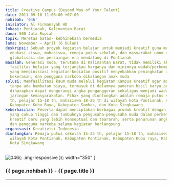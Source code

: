 ```yaml
---
title: Creative Campus (Beyond Way of Your Talent)
date: 2011-09-16 11:08:00 +07:00
nohibah: '046'
inisiator: Al Firmansyah HD
lokasi: Pontianak, Kalimantan Barat
dana: 500 Juta Rupiah
topik: Meretas batas- kebhinekaan bermedia
lama: November – April (6 bulan)
deskripsi: Sebuah proyek kegiatan belajar untuk menjadi kreatif guna membangun pondasi
  edukasi siswa, mahasiswa, remaja putus sekolah, dan masyarakat umum dalam menghadapi
  globalisasi dan persaingan era mendatang di Pontianak
masalah: Generasi muda, terutama di Kalimantan Barat, tidak memiliki akses terhadap
  fasilitas belajar yang terjangkau harganya dan minimnya wadah/perkumpulan pemuda
  yang menginisiasi kegiatan-kegiatan positif menyebabkan peningkatan angka pengangguran,
  kekerasan, dan pengguna narkoba dikalangan anak muda
solusi: Memfasilitasi kaum muda melalui kegiatan Kampus Kreatif agar mampu belajar
  tanpa ada hambatan biaya, termasuk di dalamnya pameran hasil karya peserta yang
  diharapkan dapat mengurangi angka pengangguran sekaligus menjadi wadah untuk membangun
  jaringan kemasyarakatan. Pihak yang diuntungkan adalah remaja putus sekolah 15 -25
  th, pelajar 15-18 th, mahasiswa 18-26 th di wilayah kota Pontianak, Kabupaten Pontianak,
  Kabupaten Kubu Raya, Kabupaten Sambas, dan Kota Singkawang
keberhasilan: Peserta dapat menciptakan berbagai produk kreatif dengan nilai komersil
  yang cukup tinggi dan tumbuhnya pengusaha-pengusaha muda dalam perkembangan industri
  kreatif baru yang lebih konseptual dan teararah, serta penurunan angka pengangguran
  dan pengguna narkoba selama kegiatan berlangsung
organisasi: Kreativisi Indonesia
diuntungkan: Remaja putus sekolah 15-25 th, pelajar 15-18 th, mahasiswa 18-26 th di
  wilayah Kota Pontianak, Kabupaten Pontianak, Kabupaten Kubu raya, Kabupaten Sambas,
  Kota Singkawang
---
```


![046](/static/img/hibahcmb/046.png){: .img-responsive }{: width="350" }

### {{ page.nohibah }} - {{ page.title }}

---

